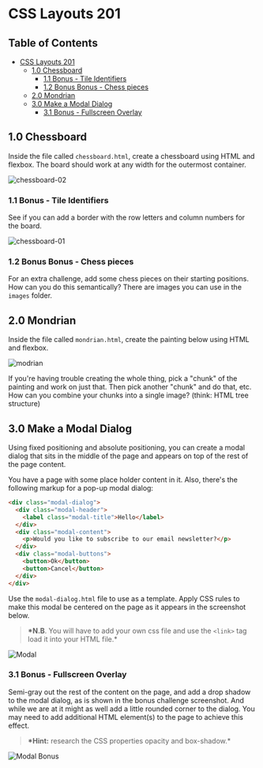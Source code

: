 # CSS Layouts 201

## Table of Contents

- [CSS Layouts 201](#css-layouts-201)
  - [1.0 Chessboard](#10-chessboard)
    - [1.1 Bonus - Tile Identifiers](#11-bonus---tile-identifiers)
    - [1.2 Bonus Bonus - Chess pieces](#12-bonus-bonus---chess-pieces)
  - [2.0 Mondrian](#20-mondrian)
  - [3.0 Make a Modal Dialog](#30-make-a-modal-dialog)
    - [3.1 Bonus - Fullscreen Overlay](#31-bonus---fullscreen-overlay)

## 1.0 Chessboard

Inside the file called `chessboard.html`, create a chessboard using HTML and flexbox. The board should work at any width for the outermost container.

![chessboard-02](https://user-images.githubusercontent.com/1687902/79484248-5c3b9800-7fe1-11ea-9fc0-3ac658312d4e.png)

### 1.1 Bonus - Tile Identifiers

See if you can add a border with the row letters and column numbers for the board.

![chessboard-01](https://user-images.githubusercontent.com/1687902/79484247-5ba30180-7fe1-11ea-962e-944d5e16f510.png)

### 1.2 Bonus Bonus - Chess pieces

For an extra challenge, add some chess pieces on their starting positions. How can you do this semantically? There are images you can use in the `images` folder.

## 2.0 Mondrian

Inside the file called `mondrian.html`, create the painting below using HTML and flexbox.

![modrian](https://user-images.githubusercontent.com/1687902/79473031-8e91c900-7fd2-11ea-8c3e-097824183679.jpg)

If you're having trouble creating the whole thing, pick a "chunk" of the painting and work on just that. Then pick another "chunk" and do that, etc. How can you combine your chunks into a single image? (think: HTML tree structure)

## 3.0 Make a Modal Dialog

Using fixed positioning and absolute positioning, you can create a modal dialog that sits in the middle of the page and appears on top of the rest of the page content.

You have a page with some place holder content in it. Also, there's the following markup for a pop-up modal dialog:

```html
<div class="modal-dialog">
  <div class="modal-header">
    <label class="modal-title">Hello</label>
  </div>
  <div class="modal-content">
    <p>Would you like to subscribe to our email newsletter?</p>
  </div>
  <div class="modal-buttons">
    <button>Ok</button>
    <button>Cancel</button>
  </div>
</div>
```

Use the `modal-dialog.html` file to use as a template. Apply CSS rules to make this modal be centered on the page as it appears in the screenshot below.

> **\*N.B**. You will have to add your own css file and use the `<link>` tag load it into your HTML file.\*

![Modal](https://user-images.githubusercontent.com/1687902/79469289-fc87c180-7fcd-11ea-8eda-0d1bd47d7eff.png)

### 3.1 Bonus - Fullscreen Overlay

Semi-gray out the rest of the content on the page, and add a drop shadow to the modal dialog, as is shown in the bonus challenge screenshot. And while we are at it might as well add a little rounded corner to the dialog. You may need to add additional HTML element(s) to the page to achieve this effect.

> **\*Hint:** research the CSS properties opacity and box-shadow.\*

![Modal Bonus](https://user-images.githubusercontent.com/1687902/79469293-fd205800-7fcd-11ea-8a46-ac515a136143.png)
